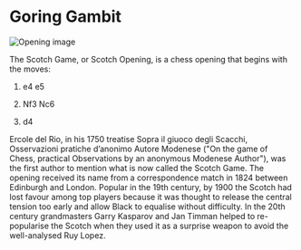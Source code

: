 # Goring Gambit

![Opening image](https://www.thechesswebsite.com/wp-content/uploads/2013/02/goring-gambit-featured1.jpg)

The Scotch Game, or Scotch Opening, is a chess opening that begins with the moves:



1. e4 e5

2. Nf3 Nc6

3. d4

Ercole del Rio, in his 1750 treatise Sopra il giuoco degli Scacchi, Osservazioni pratiche d’anonimo Autore Modenese ("On the game of Chess, practical Observations by an anonymous Modenese Author"), was the first author to mention what is now called the Scotch Game. The opening received its name from a correspondence match in 1824 between Edinburgh and London. Popular in the 19th century, by 1900 the Scotch had lost favour among top players because it was thought to release the central tension too early and allow Black to equalise without difficulty. In the 20th century grandmasters Garry Kasparov and Jan Timman helped to re-popularise the Scotch when they used it as a surprise weapon to avoid the well-analysed Ruy Lopez.